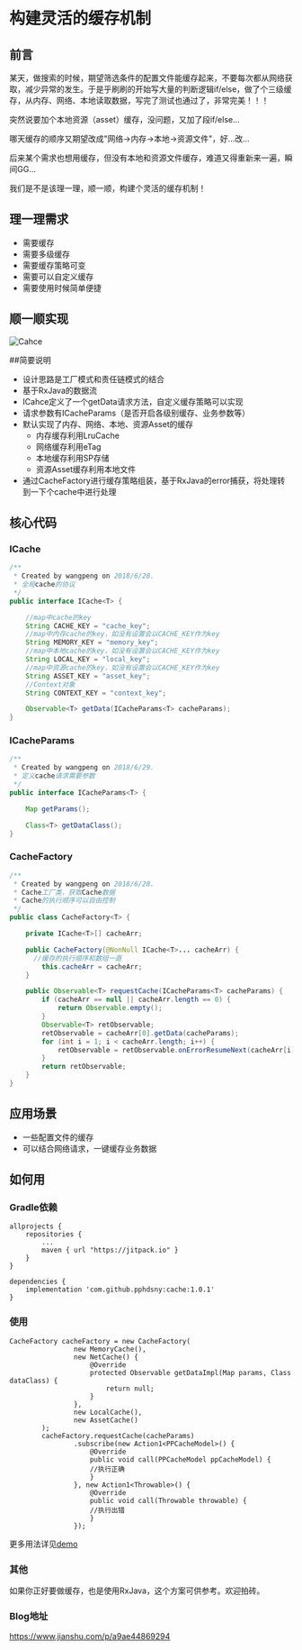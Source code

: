 # 构建灵活的缓存机制

## 前言

某天，做搜索的时候，期望筛选条件的配置文件能缓存起来，不要每次都从网络获取，减少异常的发生。于是乎刷刷的开始写大量的判断逻辑if/else，做了个三级缓存，从内存、网络、本地读取数据，写完了测试也通过了，非常完美！！！

突然说要加个本地资源（asset）缓存，没问题，又加了段if/else...

哪天缓存的顺序又期望改成"网络->内存->本地->资源文件"，好...改...

后来某个需求也想用缓存，但没有本地和资源文件缓存，难道又得重新来一遍，瞬间GG...

我们是不是该理一理，顺一顺，构建个灵活的缓存机制！

## 理一理需求

-   需要缓存
-   需要多级缓存
-   需要缓存策略可变
-   需要可以自定义缓存
-   需要使用时候简单便捷

## 顺一顺实现

![Cahce](https://upload-images.jianshu.io/upload_images/2014593-be408e81987c0db1.png?imageMogr2/auto-orient/strip%7CimageView2/2/w/700)

##简要说明

-   设计思路是工厂模式和责任链模式的结合
-   基于RxJava的数据流
-   ICahce定义了一个getData请求方法，自定义缓存策略可以实现
-   请求参数有ICacheParams（是否开启各级别缓存、业务参数等）
-   默认实现了内存、网络、本地、资源Asset的缓存
    -   内存缓存利用LruCache
    -   网络缓存利用eTag
    -   本地缓存利用SP存储
    -   资源Asset缓存利用本地文件
-   通过CacheFactory进行缓存策略组装，基于RxJava的error捕获，将处理转到一下个cache中进行处理

## 核心代码

### ICache

```java
/**
 * Created by wangpeng on 2018/6/28.
 * 全局cache的协议
 */
public interface ICache<T> {

    //map中cache的key
    String CACHE_KEY = "cache_key";
    //map中内存cache的key，如没有设置会以CACHE_KEY作为key
    String MEMORY_KEY = "memory_key";
    //map中本地cache的key，如没有设置会以CACHE_KEY作为key
    String LOCAL_KEY = "local_key";
    //map中资源cache的key，如没有设置会以CACHE_KEY作为key
    String ASSET_KEY = "asset_key";
    //Context对象
    String CONTEXT_KEY = "context_key";

    Observable<T> getData(ICacheParams<T> cacheParams);
}
```

### ICacheParams

```java
/**
 * Created by wangpeng on 2018/6/29.
 * 定义cache请求需要参数
 */
public interface ICacheParams<T> {

    Map getParams();

    Class<T> getDataClass();
}
```

### CacheFactory

```java
/**
 * Created by wangpeng on 2018/6/28.
 * Cache工厂类，获取Cache数据
 * Cache的执行顺序可以自由控制
 */
public class CacheFactory<T> {

    private ICache<T>[] cacheArr;

    public CacheFactory(@NonNull ICache<T>... cacheArr) {
      //缓存的执行顺序和数组一直
        this.cacheArr = cacheArr;
    }

    public Observable<T> requestCache(ICacheParams<T> cacheParams) {
        if (cacheArr == null || cacheArr.length == 0) {
            return Observable.empty();
        }
        Observable<T> retObservable;
        retObservable = cacheArr[0].getData(cacheParams);
        for (int i = 1; i < cacheArr.length; i++) {
            retObservable = retObservable.onErrorResumeNext(cacheArr[i].getData(cacheParams));
        }
        return retObservable;
    }
}
```

## 应用场景

-   一些配置文件的缓存
-   可以结合网络请求，一键缓存业务数据

## 如何用

### Gradle依赖

```
allprojects {
    repositories {
        ...
        maven { url "https://jitpack.io" }
    }
}

dependencies {
    implementation 'com.github.pphdsny:cache:1.0.1'
}
```

### 使用

```
CacheFactory cacheFactory = new CacheFactory(
                new MemoryCache(),
                new NetCache() {
                    @Override
                    protected Observable getDataImpl(Map params, Class dataClass) {
                        return null;
                    }
                },
                new LocalCache(),
                new AssetCache()
        );
        cacheFactory.requestCache(cacheParams)
                .subscribe(new Action1<PPCacheModel>() {
                    @Override
                    public void call(PPCacheModel ppCacheModel) {
                    //执行正确
                    }
                }, new Action1<Throwable>() {
                    @Override
                    public void call(Throwable throwable) {
                    //执行出错
                    }
                });
```

更多用法详见[demo](https://github.com/pphdsny/cache/tree/master/app)

### 其他

如果你正好要做缓存，也是使用RxJava，这个方案可供参考。欢迎拍砖。

### Blog地址

https://www.jianshu.com/p/a9ae44869294